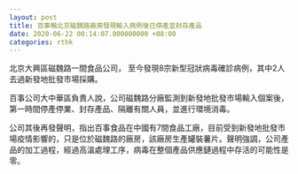 ```yaml
---
layout: post
title: 百事稱北京磁魏路廠房發現輸入病例後已停產並封存產品
date: 2020-06-22 00:14:07.000000000 +08:00
categories: rthk
---
```


北京大興區磁魏路一間食品公司， 至今發現8宗新型冠狀病毒確診病例，其中2人去過新發地批發市場採購。

百事公司大中華區負責人說，公司磁魏路分廠監測到新發地批發市場輸入個案後，第一時間停產停業、封存產品、隔離有關人員，並進行環境消毒。

公司其後再發聲明，指出百事食品在中國有7間食品工廠，目前受到新發地批發市場疫情影響的，只是位於磁魏路的廠房，該廠房生產罐裝薯片。聲明強調，公司產品的加工過程，經過高溫處理工序，病毒在整個產品供應鏈過程中存活的可能性是零。
